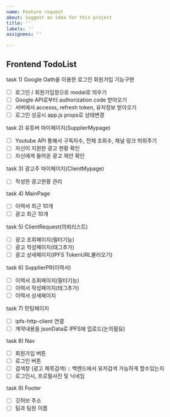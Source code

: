 ```yaml
---
name: Feature request
about: Suggest an idea for this project
title: ''
labels: ''
assignees: ''

---
```


## Frontend TodoList

task 1) Google Oath을 이용한 로그인 회원가입 기능구현

- [ ]  로그인 / 회원가입창으로 modal로 띄우기
- [ ]  Google API로부터 authorization code 받아오기
- [ ]  서버에서 accesss, refresh token, 유저정보 받아오기
- [ ]  로그인 성공시 app.js props로 상태변경

task 2) 유튜버 마이페이지(SupplierMypage)

- [ ]  Youtube API 통해서 구독자수, 전체 조회수, 채널 링크 띄워주기
- [ ]  자신이 지원한 광고 현황 확인
- [ ]  자신에게 들어온 광고 제안 확인

task 3) 광고주 마이페이지(ClientMypage)

- [ ]  작성한 광고현황 관리

task 4) MainPage

- [ ]  이력서 최근 10개
- [ ]  광고 최근 10개

task 5) ClientRequest(의뢰리스트)

- [ ]  광고 조회페이지(필터기능)
- [ ]  광고 작성페이지(태그추가)
- [ ]  광고 상세페이지(IPFS TokenURL불러오기)

task 6) SupplierPR(이력서)

- [ ]  이력서 조회페이지(필터기능)
- [ ]  이력서 작성페이지(태그추가)
- [ ]  이력서 상세페이지

task 7) 민팅페이지 

- [ ]  ipfs-http-client 연결
- [ ]  계약내용을 jsonData로 IPFS에 업로드(논의필요)

task 8) Nav

- [ ]  회원가입 버튼
- [ ]  로그인 버튼
- [ ]  검색창 (광고 제목검색) :: 백엔드에서 유저검색 가능하게 할수있는지
- [ ]  로그인시, 프로필사진 및 닉네임

task 9) Footer

- [ ]  깃허브 주소
- [ ]  팀과 팀원 이름
